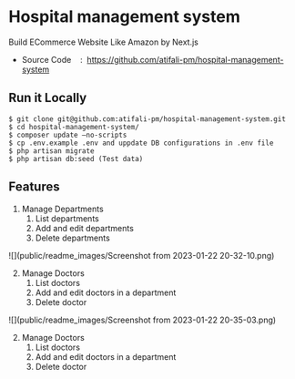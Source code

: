 # Hospital management system
Build ECommerce Website Like Amazon by Next.js
 - Source Code    :  https://github.com/atifali-pm/hospital-management-system

## Run it Locally
```
$ git clone git@github.com:atifali-pm/hospital-management-system.git
$ cd hospital-management-system/
$ composer update –no-scripts
$ cp .env.example .env and uppdate DB configurations in .env file
$ php artisan migrate
$ php artisan db:seed (Test data)
```

## Features
1. Manage Departments
   1. List departments
   2. Add and edit departments
   3. Delete departments
      
![](public/readme_images/Screenshot from 2023-01-22 20-32-10.png)

2. Manage Doctors
    1. List doctors
    2. Add and edit doctors in a department
    3. Delete doctor
 
![](public/readme_images/Screenshot from 2023-01-22 20-35-03.png)

2. Manage Doctors
    1. List doctors
    2. Add and edit doctors in a department
    3. Delete doctor
 
 
